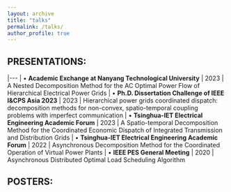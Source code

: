 ```yaml
---
layout: archive
title: "talks"
permalink: /talks/
author_profile: true
---
```


PRESENTATIONS:
-----
|---
| • **Academic Exchange at Nanyang Technological University**                                  |                                                 2023 
| A Nested Decomposition Method for the AC Optimal Power Flow of Hierarchical Electrical Power Grids 
| • **Ph.D. Dissertation Challenge of IEEE I&CPS Asia 2023**                                   |                                                 2023 
| Hierarchical power grids coordinated dispatch: decomposition methods for non-convex, spatio-temporal coupling problems with imperfect communication 
| •	**Tsinghua-IET Electrical Engineering Academic Forum**                                     |                                                 2023 
| A Spatio-temporal Decomposition Method for the Coordinated Economic Dispatch of Integrated Transmission and Distribution Grids 
| • **Tsinghua-IET Electrical Engineering Academic Forum**                                     |                                                 2022 
| Asynchronous Decomposition Method for the Coordinated Operation of Virtual Power Plants 
| •	**IEEE PES General Meeting**                                                               |                                                 2020 
| Asynchronous Distributed Optimal Load Scheduling Algorithm 

POSTERS:
-----

